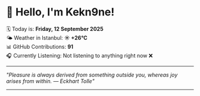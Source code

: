 # 👋 Hello, I'm Kekn9ne!

🗓️ Today is: **Friday, 12 September 2025**  
🌤️ Weather in Istanbul: **☀️   +26°C**  
📊 GitHub Contributions: **91**  
🎧 Currently Listening: Not listening to anything right now ❌

---

_"Pleasure is always derived from something outside you, whereas joy arises from within.  — *Eckhart Tolle*"_

---
